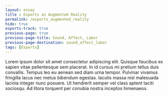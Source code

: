 ```yaml
--- 
layout: essay
title : Esports as Augmented Reality
permalink: /esports_augmented_reality
hide: true
esports-track: true
previous-page: true
previous-page-title: Sound, Affect, Labor
previous-page-destination: sound_affect_labor
tags: [Esports]
---
```


Lorem ipsum dolor sit amet consectetur adipiscing elit. Quisque faucibus ex sapien vitae pellentesque sem placerat. In id cursus mi pretium tellus duis convallis. Tempus leo eu aenean sed diam urna tempor. Pulvinar vivamus fringilla lacus nec metus bibendum egestas. Iaculis massa nisl malesuada lacinia integer nunc posuere. Ut hendrerit semper vel class aptent taciti sociosqu. Ad litora torquent per conubia nostra inceptos himenaeos.
